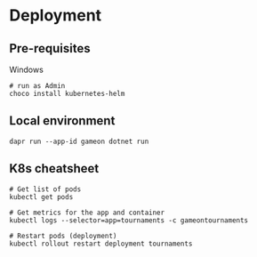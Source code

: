 # Deployment

## Pre-requisites

Windows

    # run as Admin
    choco install kubernetes-helm
    

## Local environment

    dapr run --app-id gameon dotnet run

## K8s cheatsheet

    # Get list of pods
    kubectl get pods

    # Get metrics for the app and container
    kubectl logs --selector=app=tournaments -c gameontournaments

    # Restart pods (deployment)
    kubectl rollout restart deployment tournaments
